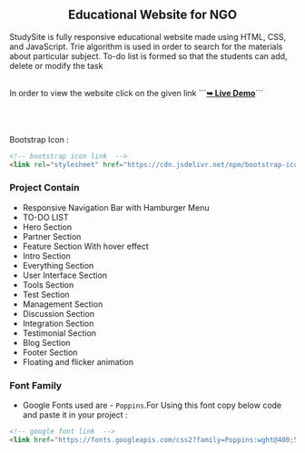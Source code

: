 
  <h2 align="center"> Educational Website for NGO</h2>

  StudySite is fully responsive educational website made using HTML, CSS, and JavaScript.
  Trie algorithm is used in order to search for the materials about particular subject.
  To-do list is formed so that the students can add, delete or modify the task
</div>

<br />
In order to view the website click on the given link
```<a href="https://bhalotia05.github.io/StudySite/"><strong>➥ Live Demo</strong></a>```
</br>
</br>
</br>
</br>

Bootstrap Icon :
```html
<!-- bootstrap icon link  -->
<link rel="stylesheet" href="https://cdn.jsdelivr.net/npm/bootstrap-icons@1.10.5/font/bootstrap-icons.css">
```

### Project Contain

* Responsive Navigation Bar with Hamburger Menu
* TO-DO LIST 
* Hero Section
* Partner Section
* Feature Section With hover effect 
* Intro Section
* Everything Section
* User Interface Section
* Tools Section
* Test Section
* Management Section
* Discussion Section
* Integration Section
* Testimonial Section
* Blog Section
* Footer Section
* Floating and flicker animation

### Font Family
 
 * Google Fonts used are - `Poppins`.For Using this font copy below code and paste it in your project :
 
 ```html
 <!-- google font link  -->
 <link href="https://fonts.googleapis.com/css2?family=Poppins:wght@400;500;600;700&amp;display=swap" rel="stylesheet">
 ```


